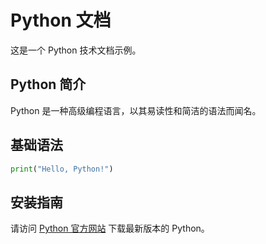 # Python 文档

这是一个 Python 技术文档示例。

## Python 简介

Python 是一种高级编程语言，以其易读性和简洁的语法而闻名。

## 基础语法

```python
print("Hello, Python!")
```

## 安装指南

请访问 [Python 官方网站](https://www.python.org/) 下载最新版本的 Python。